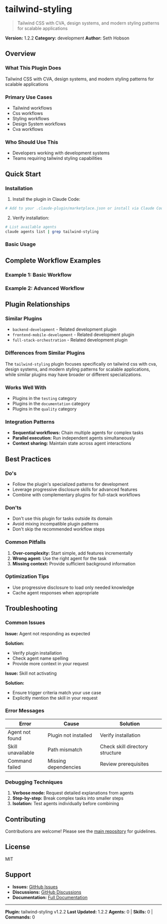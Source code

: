 # tailwind-styling

> Tailwind CSS with CVA, design systems, and modern styling patterns for scalable applications

**Version:** 1.2.2
**Category:** development
**Author:** Seth Hobson

## Overview

### What This Plugin Does

Tailwind CSS with CVA, design systems, and modern styling patterns for scalable applications

### Primary Use Cases

- Tailwind workflows
- Css workflows
- Styling workflows
- Design System workflows
- Cva workflows

### Who Should Use This

- Developers working with development systems
- Teams requiring tailwind styling capabilities

## Quick Start

### Installation

1. Install the plugin in Claude Code:
```bash
# Add to your .claude-plugin/marketplace.json or install via Claude Code CLI
```

2. Verify installation:
```bash
# List available agents
claude agents list | grep tailwind-styling
```

### Basic Usage

## Complete Workflow Examples

### Example 1: Basic Workflow


### Example 2: Advanced Workflow


## Plugin Relationships

### Similar Plugins

- `backend-development` - Related development plugin
- `frontend-mobile-development` - Related development plugin
- `full-stack-orchestration` - Related development plugin

### Differences from Similar Plugins

The `tailwind-styling` plugin focuses specifically on tailwind css with cva, design systems, and modern styling patterns for scalable applications, while similar plugins may have broader or different specializations.

### Works Well With

- Plugins in the `testing` category
- Plugins in the `documentation` category
- Plugins in the `quality` category

### Integration Patterns

- **Sequential workflows:** Chain multiple agents for complex tasks
- **Parallel execution:** Run independent agents simultaneously
- **Context sharing:** Maintain state across agent interactions

## Best Practices

### Do's

- Follow the plugin's specialized patterns for development
- Leverage progressive disclosure skills for advanced features
- Combine with complementary plugins for full-stack workflows

### Don'ts

- Don't use this plugin for tasks outside its domain
- Avoid mixing incompatible plugin patterns
- Don't skip the recommended workflow steps

### Common Pitfalls

1. **Over-complexity:** Start simple, add features incrementally
2. **Wrong agent:** Use the right agent for the task
3. **Missing context:** Provide sufficient background information

### Optimization Tips

- Use progressive disclosure to load only needed knowledge
- Cache agent responses when appropriate

## Troubleshooting

### Common Issues

**Issue:** Agent not responding as expected

**Solution:**
- Verify plugin installation
- Check agent name spelling
- Provide more context in your request

**Issue:** Skill not activating

**Solution:**
- Ensure trigger criteria match your use case
- Explicitly mention the skill in your request

### Error Messages


| Error | Cause | Solution |
|-------|-------|----------|
| Agent not found | Plugin not installed | Verify installation |
| Skill unavailable | Path mismatch | Check skill directory structure |
| Command failed | Missing dependencies | Review prerequisites |

### Debugging Techniques

1. **Verbose mode:** Request detailed explanations from agents
2. **Step-by-step:** Break complex tasks into smaller steps
3. **Isolation:** Test agents individually before combining


## Contributing

Contributions are welcome! Please see the [main repository](https://github.com/wshobson/agents) for guidelines.

## License

MIT

## Support

- **Issues:** [GitHub Issues](https://github.com/wshobson/agents/issues)
- **Discussions:** [GitHub Discussions](https://github.com/wshobson/agents/discussions)
- **Documentation:** [Full Documentation](https://github.com/wshobson/agents)

---

**Plugin:** tailwind-styling v1.2.2
**Last Updated:** 1.2.2
**Agents:** 0 | **Skills:** 0 | **Commands:** 0
